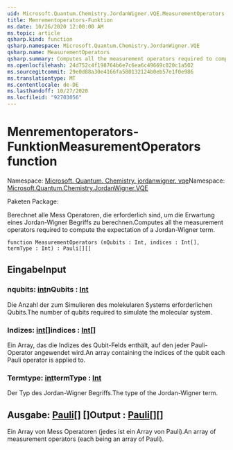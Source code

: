 ```yaml
---
uid: Microsoft.Quantum.Chemistry.JordanWigner.VQE.MeasurementOperators
title: Menrementoperators-Funktion
ms.date: 10/26/2020 12:00:00 AM
ms.topic: article
qsharp.kind: function
qsharp.namespace: Microsoft.Quantum.Chemistry.JordanWigner.VQE
qsharp.name: MeasurementOperators
qsharp.summary: Computes all the measurement operators required to compute the expectation of a Jordan-Wigner term.
ms.openlocfilehash: 24d752c4f198764b6e7c6ea6c49669c020c1a502
ms.sourcegitcommit: 29e0d88a30e4166fa580132124b0eb57e1f0e986
ms.translationtype: MT
ms.contentlocale: de-DE
ms.lasthandoff: 10/27/2020
ms.locfileid: "92703056"
---
```

# <a name="measurementoperators-function"></a><span data-ttu-id="b7c59-102">Menrementoperators-Funktion</span><span class="sxs-lookup"><span data-stu-id="b7c59-102">MeasurementOperators function</span></span>

<span data-ttu-id="b7c59-103">Namespace: [Microsoft. Quantum. Chemistry. jordanwigner. vqe](xref:Microsoft.Quantum.Chemistry.JordanWigner.VQE)</span><span class="sxs-lookup"><span data-stu-id="b7c59-103">Namespace: [Microsoft.Quantum.Chemistry.JordanWigner.VQE](xref:Microsoft.Quantum.Chemistry.JordanWigner.VQE)</span></span>

<span data-ttu-id="b7c59-104">Paketen [](https://nuget.org/packages/)</span><span class="sxs-lookup"><span data-stu-id="b7c59-104">Package: [](https://nuget.org/packages/)</span></span>


<span data-ttu-id="b7c59-105">Berechnet alle Mess Operatoren, die erforderlich sind, um die Erwartung eines Jordan-Wigner Begriffs zu berechnen.</span><span class="sxs-lookup"><span data-stu-id="b7c59-105">Computes all the measurement operators required to compute the expectation of a Jordan-Wigner term.</span></span>

```qsharp
function MeasurementOperators (nQubits : Int, indices : Int[], termType : Int) : Pauli[][]
```


## <a name="input"></a><span data-ttu-id="b7c59-106">Eingabe</span><span class="sxs-lookup"><span data-stu-id="b7c59-106">Input</span></span>

### <a name="nqubits--int"></a><span data-ttu-id="b7c59-107">nqubits: [int](xref:microsoft.quantum.lang-ref.int)</span><span class="sxs-lookup"><span data-stu-id="b7c59-107">nQubits : [Int](xref:microsoft.quantum.lang-ref.int)</span></span>

<span data-ttu-id="b7c59-108">Die Anzahl der zum Simulieren des molekularen Systems erforderlichen Qubits.</span><span class="sxs-lookup"><span data-stu-id="b7c59-108">The number of qubits required to simulate the molecular system.</span></span>


### <a name="indices--int"></a><span data-ttu-id="b7c59-109">Indizes: [int](xref:microsoft.quantum.lang-ref.int)[]</span><span class="sxs-lookup"><span data-stu-id="b7c59-109">indices : [Int](xref:microsoft.quantum.lang-ref.int)[]</span></span>

<span data-ttu-id="b7c59-110">Ein Array, das die Indizes des Qubit-Felds enthält, auf den jeder Pauli-Operator angewendet wird.</span><span class="sxs-lookup"><span data-stu-id="b7c59-110">An array containing the indices of the qubit each Pauli operator is applied to.</span></span>


### <a name="termtype--int"></a><span data-ttu-id="b7c59-111">Termtype: [int](xref:microsoft.quantum.lang-ref.int)</span><span class="sxs-lookup"><span data-stu-id="b7c59-111">termType : [Int](xref:microsoft.quantum.lang-ref.int)</span></span>

<span data-ttu-id="b7c59-112">Der Typ des Jordan-Wigner Begriffs.</span><span class="sxs-lookup"><span data-stu-id="b7c59-112">The type of the Jordan-Wigner term.</span></span>



## <a name="output--pauli"></a><span data-ttu-id="b7c59-113">Ausgabe: [Pauli](xref:microsoft.quantum.lang-ref.pauli)[] []</span><span class="sxs-lookup"><span data-stu-id="b7c59-113">Output : [Pauli](xref:microsoft.quantum.lang-ref.pauli)[][]</span></span>

<span data-ttu-id="b7c59-114">Ein Array von Mess Operatoren (jedes ist ein Array von Pauli).</span><span class="sxs-lookup"><span data-stu-id="b7c59-114">An array of measurement operators (each being an array of Pauli).</span></span>